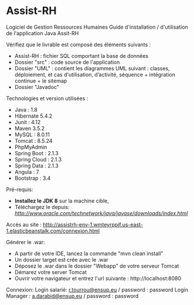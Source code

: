 # Assist-RH
Logiciel de Gestion Ressources Humaines
Guide d'installation / d'utilisation de l'application Java Assit-RH

Vérifiez que le livrable est composé des éléments suivants :
- Assist-RH : fichier SQL comportant la base de données
- Dossier "src" : code source de l'application
- Dossier "UML" : contient les diagrammes UML suivant : classes, déploiement, et cas d'utilisation, d’activité, séquence + intégration continue + le sitemap
- Dossier "Javadoc"

Technologies et version utilisées :
- Java : 1.8
- Hibernate 5.4.2
- Junit : 4.12
- Maven 3.5.2
- MySQL : 8.0.11
- Tomcat : 8.5.24
- PhpMyAdmin
- Spring Boot : 2.1.3
- Spring Cloud : 2.1.3
- Spring Data : 2.1.3
- Angula : 7
- Bootstrap : 3.4

Pré-requis:
- **Installez le JDK 8** sur la machine cible,
- Téléchargez le depuis: *http://www.oracle.com/technetwork/java/javase/downloads/index.html*

Accès au site : 
http://assistrh-env-1.wmteyrppjf.us-east-1.elasticbeanstalk.com/connexion.html

Générer le .war:
- A partir de votre IDE, lancez la commande "mvn clean install"
- Un dossier target est crée avec le .war
- Déposez le .war dans le dossier "Webapp" de votre serveur Tomcat
- Démarez votre server Tomcat
- Ouvrir votre navigateur et entrez l'url suivante : http://localhost:8080

Connexion:
Login salarié: r.tourrou@ensup.eu / password : password
Login Manager : a.darabid@ensup.eu / password : password

